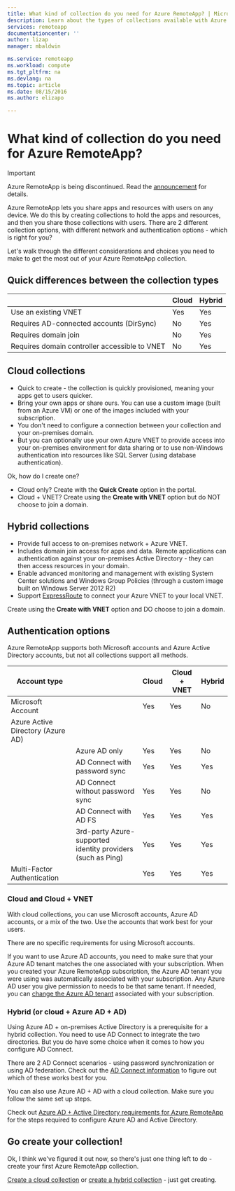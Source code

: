 ```yaml
---
title: What kind of collection do you need for Azure RemoteApp? | Microsoft Azure
description: Learn about the types of collections available with Azure RemoteApp.
services: remoteapp
documentationcenter: ''
author: lizap
manager: mbaldwin

ms.service: remoteapp
ms.workload: compute
ms.tgt_pltfrm: na
ms.devlang: na
ms.topic: article
ms.date: 08/15/2016
ms.author: elizapo

---
```

# What kind of collection do you need for Azure RemoteApp?
> [!IMPORTANT]
> Azure RemoteApp is being discontinued. Read the [announcement](https://go.microsoft.com/fwlink/?linkid=821148) for details.
> 
> 

Azure RemoteApp lets you share apps and resources with users on any device. We do this by creating collections to hold the apps and resources, and then you share those collections with users. There are 2 different collection options, with different network and authentication options - which is right for you?

Let's walk through the different considerations and choices you need to make to get the most out of your Azure RemoteApp collection. 

## Quick differences between the collection types
|  | Cloud | Hybrid |
| --- | --- | --- |
| Use an existing VNET |Yes |Yes |
| Requires AD-connected accounts (DirSync) |No |Yes |
| Requires domain join |No |Yes |
| Requires domain controller accessible to VNET |No |Yes |

## Cloud collections
* Quick to create - the collection is quickly provisioned, meaning your apps get to users quicker.
* Bring your own apps or share ours. You can use a custom image (built from an Azure VM) or one of the images included with your subscription.
* You don't need to configure a connection between your collection and your on-premises domain.
* But you can optionally use your own Azure VNET to provide access into your on-premises environment for data sharing or to use non-Windows authentication into resources like SQL Server (using database authentication).

Ok, how do I create one?

* Cloud only? Create with the **Quick Create** option in the portal.
* Cloud + VNET? Create using the **Create with VNET** option but do NOT choose to join a domain.

## Hybrid collections
* Provide full access to on-premises network + Azure VNET.
* Includes domain join access for apps and data. Remote applications can authentication against your on-premises Active Directory - they can then access resources in your domain.
* Enable advanced monitoring and management with existing System Center solutions and Windows Group Policies (through a custom image built on Windows Server 2012 R2)
* Support [ExpressRoute](https://azure.microsoft.com/services/expressroute/) to connect your Azure VNET to your local VNET.

Create using the **Create with VNET** option and DO choose to join a domain.

## Authentication options
Azure RemoteApp supports both Microsoft accounts and Azure Active Directory accounts, but not all collections support all methods. 

| Account type |  | Cloud | Cloud + VNET | Hybrid |
| --- | --- | --- | --- | --- |
| Microsoft Account | |Yes |Yes |No |
| Azure Active Directory (Azure AD) | | | | |
|  |Azure AD only |Yes |Yes |No |
|  |AD Connect with password sync |Yes |Yes |Yes |
|  |AD Connect without password sync |Yes |Yes |No |
|  |AD Connect with AD FS |Yes |Yes |Yes |
|  |3rd-party Azure-supported identity providers (such as Ping) |Yes |Yes |Yes |
| Multi-Factor Authentication | |Yes |Yes |Yes |

### Cloud and Cloud + VNET
With cloud collections, you can use Microsoft accounts, Azure AD accounts, or a mix of the two. Use the accounts that work best for your users.

There are no specific requirements for using Microsoft accounts. 

If you want to use Azure AD accounts, you need to make sure that your Azure AD tenant matches the one associated with your subscription. When you created your Azure RemoteApp subscription, the Azure AD tenant you were using was automatically associated with your subscription. Any Azure AD user you give permission to needs to be that same tenant. If needed, you can [change the Azure AD tenant](remoteapp-changetenant.md) associated with your subscription.

### Hybrid (or cloud + Azure AD + AD)
Using Azure AD + on-premises Active Directory is a prerequisite for a hybrid collection. You need to use AD Connect to integrate the two directories. But you do have some choice when it comes to how you configure AD Connect. 

There are 2 AD Connect scenarios - using password synchronization or using AD federation. Check out the [AD Connect information](../active-directory/active-directory-aadconnect.md) to figure out which of these works best for you.

You can also use Azure AD + AD with a cloud collection. Make sure you follow the same set up steps.

Check out [Azure AD + Active Directory requirements for Azure RemoteApp](remoteapp-ad.md) for the steps required to configure Azure AD and Active Directory.

## Go create your collection!
Ok, I think we've figured it out now, so there's just one thing left to do - create your first Azure RemoteApp collection.

[Create a cloud collection](remoteapp-create-cloud-deployment.md) or [create a hybrid collection](remoteapp-create-hybrid-deployment.md) - just get creating.

